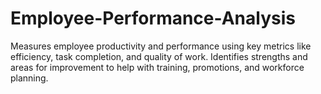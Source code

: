 # Employee-Performance-Analysis
Measures employee productivity and performance using key metrics like efficiency, task completion, and quality of work.  Identifies strengths and areas for improvement to help with training, promotions, and workforce planning.
